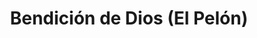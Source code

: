 ---
title: "Bendición de Dios (El Pelón)"
url: /managua/bendicion-de-dios-el-pelon/
shop: Fahrrad
---